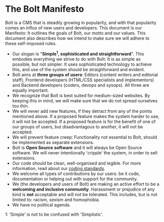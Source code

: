 
The Bolt Manifesto
==================

Bolt is a CMS that is steadily growing in popularity, and with that
popularity comes an influx of new users and developers. This document is
our Manifesto: It outlines the goals of Bolt, our motto and our values.
This document also describes how we intend to make sure we will adhere to
these self-imposed rules.

- Our slogan is "**Simple<sup>1</sup>, sophisticated and straightforward**". 
  This embodies everything we strive to do with Bolt: It is as simple as
  possible, but not simpler. It uses sophisticated technology to achieve
  this, and use of the system should be straighforward and evident.
- Bolt aims at **three groups of users**: Editors (content writers and 
  editorial staff),  Frontend developers (HTML/CSS specialists and implementors) 
  and Backend developers (coders, devops and sysops). All three are 
  equally important.
- We recognize that Bolt is best suited for medium-sized websites. By
  keeping this in mind, we will make sure that we do not spread ourselves
  too thin.
- We will never add new features, if they detract from any of the points
  mentioned above. If a proposed feature makes the system harder to use,
  it will not be accepted. If a proposed feature is for the benefit of one
  of our groups of users, but disadvantagous to another, it will not be
  accepted.
- We will prevent feature creep: Functionality not essential to Bolt,
  should be implemented as separate extensions.
- Bolt is **Open Source software** and it will always be Open Source
  software. We will never intentionally 'cripple' the system, in order to
  sell extensions.
- Our code should be clean, well-organised and legible. For more 
  information, read about our [coding standards](/code-quality).
- We welcome all types of contributions by our users: be it code,
  documentation or helping out with support for the community.
- We (the developers and users of Bolt) are making an active effort to be
  a **welcoming and inclusive community**. Harassment or prejudice of any 
  kind is __not__ acceptable and will not be tolerated. This includes, but 
  is not limited to: racism, sexism and homophobia.
- We have no political agenda.


1: 'Simple' is not to be confused with 'Simplistic'. 
